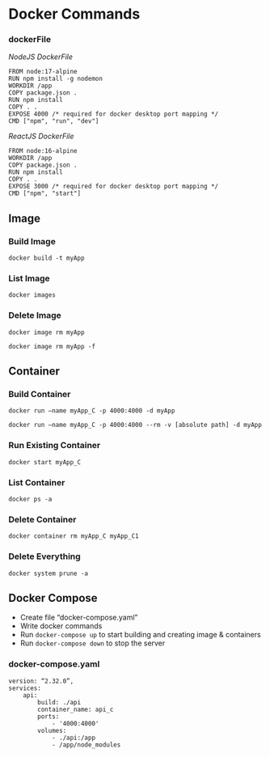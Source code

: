 # Docker Commands

### dockerFile
_NodeJS DockerFile_
```
FROM node:17-alpine
RUN npm install -g nodemon
WORKDIR /app
COPY package.json .
RUN npm install
COPY . .
EXPOSE 4000 /* required for docker desktop port mapping */
CMD ["npm", "run", "dev"]
```
_ReactJS DockerFile_
```
FROM node:16-alpine
WORKDIR /app
COPY package.json .
RUN npm install
COPY . .
EXPOSE 3000 /* required for docker desktop port mapping */
CMD ["npm", "start"]
```

## Image
### Build Image
```
docker build -t myApp
```
### List Image
```
docker images
```
### Delete Image
```
docker image rm myApp
```
```
docker image rm myApp -f
```
## Container
### Build Container
```
docker run —name myApp_C -p 4000:4000 -d myApp
```
```
docker run —name myApp_C -p 4000:4000 --rm -v [absolute path] -d myApp
```
### Run Existing Container
```
docker start myApp_C
```
### List Container
```
docker ps -a
```
### Delete Container
```
docker container rm myApp_C myApp_C1
```

### Delete Everything
```
docker system prune -a
```

## Docker Compose
* Create file “docker-compose.yaml”
* Write docker commands
* Run ```docker-compose up``` to start building and creating image & containers
* Run ```docker-compose down``` to stop the server

### docker-compose.yaml
```
version: “2.32.0”,
services: 
    api:
        build: ./api
        container_name: api_c
        ports:
            - '4000:4000'
        volumes:
            - ./api:/app
            - /app/node_modules
```
